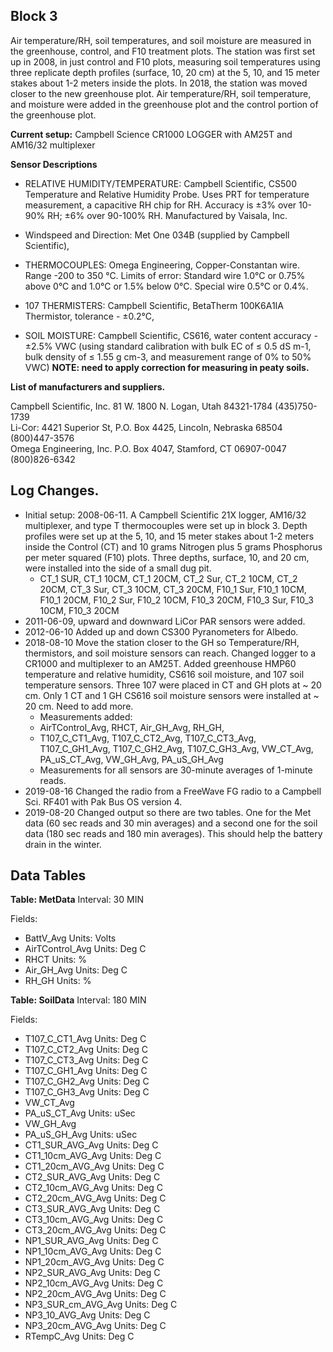 ## **Block 3**

Air temperature/RH, soil temperatures, and soil moisture are measured in the greenhouse, control, and F10 treatment plots. The station was first set up in 2008, in just control and F10 plots, measuring soil temperatures using three replicate depth profiles (surface, 10, 20 cm) at the 5, 10, and 15 meter stakes about 1-2 meters inside the plots. In 2018, the station was moved closer to the new greenhouse plot. Air temperature/RH, soil temperature, and moisture were added in the greenhouse plot and the control portion of the greenhouse plot.

**Current setup:** Campbell Science CR1000 LOGGER with AM25T and AM16/32 multiplexer 

 **Sensor Descriptions** 

* RELATIVE HUMIDITY/TEMPERATURE: Campbell Scientific, CS500 Temperature and Relative Humidity Probe. Uses PRT for temperature measurement, a capacitive RH chip for RH. Accuracy is ±3% over 10-90% RH; ±6% over 90-100% RH. Manufactured by Vaisala, Inc.

* Windspeed and Direction: Met One 034B (supplied by Campbell Scientific),

* THERMOCOUPLES: Omega Engineering, Copper-Constantan wire. Range -200 to 350 °C. Limits of error: Standard wire 1.0°C or 0.75% above 0°C and 1.0°C or 1.5% below 0°C. Special wire 0.5°C or 0.4%.

* 107 THERMISTERS: Campbell Scientific, BetaTherm 100K6A1IA Thermistor, tolerance - ±0.2°C, 

* SOIL MOISTURE: Campbell Scientific, CS616, water content accuracy - ±2.5% VWC (using standard calibration with bulk EC of ≤ 0.5 dS m-1, bulk density of ≤ 1.55 g cm-3, and measurement range of 0% to 50% VWC) **NOTE: need to apply correction for measuring in peaty soils.**

**List of manufacturers and suppliers.**

Campbell Scientific, Inc. 81 W. 1800 N. Logan, Utah 84321-1784 (435)750-1739\
Li-Cor: 4421 Superior St, P.O. Box 4425, Lincoln, Nebraska 68504 (800)447-3576\
Omega Engineering, Inc. P.O. Box 4047, Stamford, CT 06907-0047 (800)826-6342

## **Log Changes.**

* Initial setup: 2008-06-11.  A Campbell Scientific 21X logger, AM16/32 multiplexer, and type T thermocouples were set up in block 3. Depth profiles were set up at the 5, 10, and 15 meter stakes about 1-2 meters inside the Control (CT) and 10 grams Nitrogen plus 5 grams Phosphorus per meter squared (F10) plots. Three depths, surface, 10, and 20 cm, were installed into the side of a small dug pit.
  * CT_1 SUR, CT_1 10CM, CT_1 20CM, CT_2 Sur, CT_2 10CM, CT_2 20CM, CT_3 Sur, CT_3 10CM, CT_3 20CM, F10_1 Sur, F10_1 10CM, F10_1 20CM, F10_2 Sur, F10_2 10CM, F10_3 20CM, F10_3 Sur, F10_3 10CM, F10_3 20CM
* 2011-06-09, upward and downward LiCor PAR sensors were added.
* 2012-06-10 Added up and down CS300 Pyranometers for Albedo.
* 2018-08-10 Move the station closer to the GH so Temperature/RH, thermistors, and soil moisture sensors can reach. Changed logger to a CR1000 and multiplexer to an AM25T. Added greenhouse HMP60 temperature and relative humidity, CS616 soil moisture, and 107 soil temperature sensors.  Three 107 were placed in CT and GH plots at ~ 20 cm.  Only 1 CT and 1 GH CS616 soil moisture sensors were installed at ~ 20 cm. Need to add more.
  * Measurements added:
  * AirTControl_Avg, RHCT, Air_GH_Avg, RH_GH,
  * T107_C_CT1_Avg, T107_C_CT2_Avg, T107_C_CT3_Avg, T107_C_GH1_Avg, T107_C_GH2_Avg, T107_C_GH3_Avg, VW_CT_Avg, PA_uS_CT_Avg, VW_GH_Avg, PA_uS_GH_Avg
  * Measurements for all sensors are 30-minute averages of 1-minute reads.
* 2019-08-16 Changed the radio from a FreeWave FG radio to a Campbell Sci. RF401 with Pak Bus OS version 4.
* 2019-08-20 Changed output so there are two tables. One for the Met data (60 sec reads and 30 min averages) and a second one for the soil data (180 sec reads and 180 min averages). This should help the battery drain in the winter.

**Data Tables**
----------------------------------------------------
**Table: MetData**
Interval: 30 MIN

Fields:

*  BattV_Avg    Units: Volts
*  AirTControl_Avg    Units: Deg C
*  RHCT    Units: %
*  Air_GH_Avg    Units: Deg C
*  RH_GH    Units: %

**Table: SoilData**
Interval: 180 MIN

Fields:

*  T107_C_CT1_Avg    Units: Deg C
*  T107_C_CT2_Avg    Units: Deg C
*  T107_C_CT3_Avg    Units: Deg C
*  T107_C_GH1_Avg    Units: Deg C
*  T107_C_GH2_Avg    Units: Deg C
*  T107_C_GH3_Avg    Units: Deg C
*  VW_CT_Avg
*  PA_uS_CT_Avg    Units: uSec
*  VW_GH_Avg
*  PA_uS_GH_Avg    Units: uSec
*  CT1_SUR_AVG_Avg    Units: Deg C
*  CT1_10cm_AVG_Avg    Units: Deg C
*  CT1_20cm_AVG_Avg    Units: Deg C
*  CT2_SUR_AVG_Avg    Units: Deg C
*  CT2_10cm_AVG_Avg    Units: Deg C
*  CT2_20cm_AVG_Avg    Units: Deg C
*  CT3_SUR_AVG_Avg    Units: Deg C
*  CT3_10cm_AVG_Avg    Units: Deg C
*  CT3_20cm_AVG_Avg    Units: Deg C
*  NP1_SUR_AVG_Avg    Units: Deg C
*  NP1_10cm_AVG_Avg    Units: Deg C
*  NP1_20cm_AVG_Avg    Units: Deg C
*  NP2_SUR_AVG_Avg    Units: Deg C
*  NP2_10cm_AVG_Avg    Units: Deg C
*  NP2_20cm_AVG_Avg    Units: Deg C
*  NP3_SUR_cm_AVG_Avg    Units: Deg C
*  NP3_10_AVG_Avg    Units: Deg C
*  NP3_20cm_AVG_Avg    Units: Deg C
*  RTempC_Avg    Units: Deg C